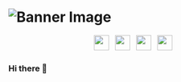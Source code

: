 # ![Banner Image](https://firebasestorage.googleapis.com/v0/b/fon-stack.appspot.com/o/banner.jpg?alt=media&token=94775049-e92d-445a-8ebc-cf7c4bd6727f)

<p align='center'>
<a href="https://instagram.com/carlosfontest"><img height="30" src="https://firebasestorage.googleapis.com/v0/b/fon-stack.appspot.com/o/instagram.png?alt=media&token=b60e0ca9-8e99-4809-96b9-29fca551b1be"></a>&nbsp;&nbsp;
<a href="https://www.linkedin.com/in/carlosfontest/"><img height="30" src="https://firebasestorage.googleapis.com/v0/b/fon-stack.appspot.com/o/linkedin.png?alt=media&token=ad81847d-cdba-452d-af06-3a2cba759545"></a>&nbsp;&nbsp;
<a href="https://twitter.com/fonstack_"><img height="30" src="https://firebasestorage.googleapis.com/v0/b/fon-stack.appspot.com/o/twitter.png?alt=media&token=dd430f04-2334-4c5a-b247-52cb8b4fa038"></a>&nbsp;&nbsp;
<a href="https://fonstack.dev"><img height="30" src="https://firebasestorage.googleapis.com/v0/b/fon-stack.appspot.com/o/web.png?alt=media&token=85266614-f83d-49ad-a1f8-d4461c7c9e11"></a>&nbsp;&nbsp;
</p>

### Hi there 👋


<!--
**fonstack/fonstack** is a ✨ _special_ ✨ repository because its `README.md` (this file) appears on your GitHub profile.

Here are some ideas to get you started:

- 🔭 I’m currently working on ...
- 🌱 I’m currently learning ...
- 👯 I’m looking to collaborate on ...
- 🤔 I’m looking for help with ...
- 💬 Ask me about ...
- 📫 How to reach me: ...
- 😄 Pronouns: ...
- ⚡ Fun fact: ...
-->
